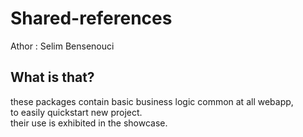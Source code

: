Shared-references
=================

Athor : Selim Bensenouci

What is that?
--------------

these packages contain basic business logic common at all webapp,<br/>
to easily quickstart new project.
<br/>
their use is exhibited in the showcase.

